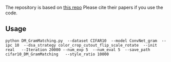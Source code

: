 The repository is based on [this repo](https://github.com/VICO-UoE/DatasetCondensation) Please cite their papers if you use the code. 
## Usage

```
python DM_GramMatching.py  --dataset CIFAR10  --model ConvNet_gram  --ipc 10  --dsa_strategy color_crop_cutout_flip_scale_rotate  --init real   --Iteration 20000 --num_exp 5  --num_eval 5  --save_path cifar10_DM_GramMatching   --style_ratio 10000

```









